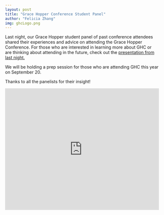 ```yaml
---
layout: post
title: "Grace Hopper Conference Student Panel"
author: "Felicia Zhang"
img: ghcLogo.png
---
```

Last night, our Grace Hopper student panel of past conference attendees shared their experiences and advice
on attending the Grace Hopper Conference. For those who are interested in learning more about GHC or are 
thinking about attending in the future, check out the 
[presentation from last night.](https://docs.google.com/a/husky.neu.edu/presentation/d/1ApJAZPMMoBrqfBm3_p0_x_Hq3H_1x6AJwOzFCDkwHhA/edit?usp=sharing)

We will be holding a prep session for those who are attending GHC this year on September 20.

Thanks to all the panelists for their insight!

<iframe src="https://docs.google.com/a/husky.neu.edu/presentation/d/1ApJAZPMMoBrqfBm3_p0_x_Hq3H_1x6AJwOzFCDkwHhA/edit?usp=sharing" frameborder="0" width="100%" height="400px" allowfullscreen="true" mozallowfullscreen="true" webkitallowfullscreen="true"></iframe>

